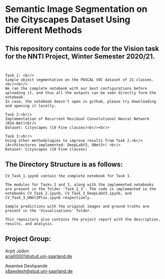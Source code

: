 # Semantic Image Segmentation on the Cityscapes Dataset Using Different Methods 

## This repository contains code for the Vision task for the NNTI Project, Winter Semester 2020/21. <br/><br/>
```
Task 1: <br/>
Simple object segmentation on the PASCAL VOC dataset of 21 classes.<br/><br/>
We ran the complete notebook with our best configurations before uploading it, and thus all the outputs can be seen directly form the notebook.
In case, the notebook doesn't open in github, please try downloading and opening it locally.

Task 2:<br/>
Implementation of Recurrent Residual Convolutional Neural Network (R2U-Net)<br/>
Dataset: Cityscapes (19 Fine classes)<br/><br/>

Task 3:<br/>
Using other methodologies to improve results from Task 2.<br/>
(Architectures implemented: DeepLabV3, UNet3+) <br/>
Dataset: Cityscapes (19 Fine classes)
```

## The Directory Structure is as follows:

```
CV_Task_1.ipynb contain the complete notebook for Task 1.

The modules for Tasks 2 and 3, along with the implemented notebooks are present in the folder 'Task_2_3'. The code is implemented in the notebooks CV_Task_2.ipynb, CV_Task_3_DeepLabV3.ipynb, and CV_Task_3_UNet3Plus.ipynb respectively.

Sample predictions with the original images and ground truths are present in the 'Visualisations' folder.

This repository also contains the project report with the description, results, and analysis.
```

## Project Group: <br/>
Arpit Jadon <br/>
arja00001@stud.uni-saarland.de <br/>

Awantee Deshpande <br/>
s8awdesh@stud.uni-saarland.de




